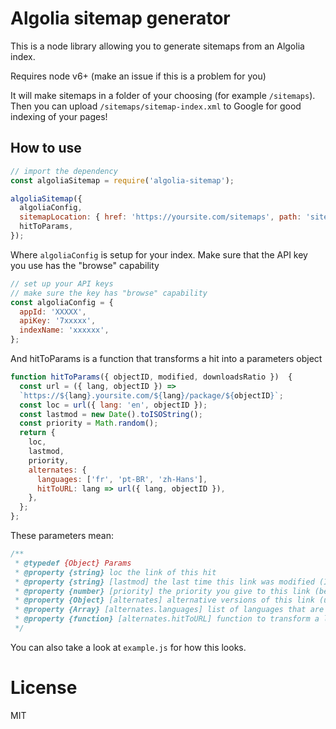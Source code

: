 # Algolia sitemap generator

This is a node library allowing you to generate sitemaps from an Algolia index. 

Requires node v6+ (make an issue if this is a problem for you)

It will make sitemaps in a folder of your choosing (for example `/sitemaps`). Then you can upload `/sitemaps/sitemap-index.xml` to Google for good indexing of your pages! 

## How to use

```js
// import the dependency
const algoliaSitemap = require('algolia-sitemap');

algoliaSitemap({
  algoliaConfig,
  sitemapLocation: { href: 'https://yoursite.com/sitemaps', path: 'sitemaps' },
  hitToParams,
});
```

Where `algoliaConfig` is setup for your index. Make sure that the API key you use has the "browse" capability

```js
// set up your API keys
// make sure the key has "browse" capability
const algoliaConfig = {
  appId: 'XXXXX',
  apiKey: '7xxxxx',
  indexName: 'xxxxxx',
};
```

And hitToParams is a function that transforms a hit into a parameters object 

```js
function hitToParams({ objectID, modified, downloadsRatio })  {
  const url = ({ lang, objectID }) =>
  `https://${lang}.yoursite.com/${lang}/package/${objectID}`;
  const loc = url({ lang: 'en', objectID });
  const lastmod = new Date().toISOString();
  const priority = Math.random();
  return {
    loc,
    lastmod,
    priority,
    alternates: {
      languages: ['fr', 'pt-BR', 'zh-Hans'],
      hitToURL: lang => url({ lang, objectID }),
    },
  };
};
```

These parameters mean: 

```js
/**
 * @typedef {Object} Params
 * @property {string} loc the link of this hit
 * @property {string} [lastmod] the last time this link was modified (ISO8601)
 * @property {number} [priority] the priority you give to this link (between 0 and 1)
 * @property {Object} [alternates] alternative versions of this link (useful for multi-language)
 * @property {Array} [alternates.languages] list of languages that are enabled
 * @property {function} [alternates.hitToURL] function to transform a language into a url of this object
 */
```

You can also take a look at `example.js` for how this looks.

# License 

MIT
